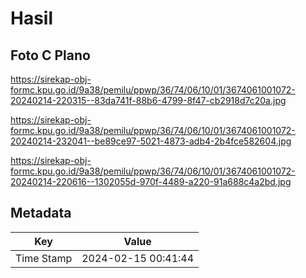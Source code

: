 # Hasil

## Foto C Plano

https://sirekap-obj-formc.kpu.go.id/9a38/pemilu/ppwp/36/74/06/10/01/3674061001072-20240214-220315--83da741f-88b6-4799-8f47-cb2918d7c20a.jpg

https://sirekap-obj-formc.kpu.go.id/9a38/pemilu/ppwp/36/74/06/10/01/3674061001072-20240214-232041--be89ce97-5021-4873-adb4-2b4fce582604.jpg

https://sirekap-obj-formc.kpu.go.id/9a38/pemilu/ppwp/36/74/06/10/01/3674061001072-20240214-220616--1302055d-970f-4489-a220-91a688c4a2bd.jpg


## Metadata

| Key        | Value               |
| ---------- | ------------------- |
| Time Stamp | 2024-02-15 00:41:44 |



